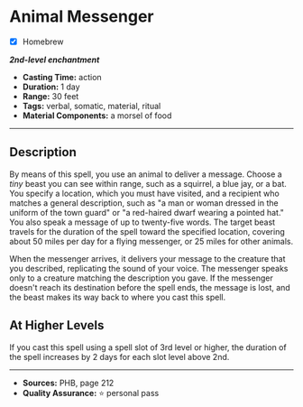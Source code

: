 # Animal Messenger
- [x] Homebrew

***2nd-level enchantment***
- **Casting Time:** action
- **Duration:** 1 day
- **Range:** 30 feet
- **Tags:** verbal, somatic, material, ritual
- **Material Components:** a morsel of food

---

## Description
By means of this spell, you use an animal to deliver a message.
Choose a *tiny* beast you can see within range, such as a squirrel, a blue jay, or a bat.
You specify a location, which you must have visited, and a recipient who matches a general description, such as "a man or woman dressed in the uniform of the town guard" or "a red-haired dwarf wearing a pointed hat." You also speak a message of up to twenty-five words.
The target beast travels for the duration of the spell toward the specified location, covering about 50 miles per day for a flying messenger, or 25 miles for other animals.

When the messenger arrives, it delivers your message to the creature that you described, replicating the sound of your voice.
The messenger speaks only to a creature matching the description you gave.
If the messenger doesn't reach its destination before the spell ends, the message is lost, and the beast makes its way back to where you cast this spell.

## At Higher Levels
If you cast this spell using a spell slot of 3rd level or higher, the duration of the spell increases by 2 days for each slot level above 2nd.

---

- **Sources:** PHB, page 212
- **Quality Assurance:** :star: personal pass
